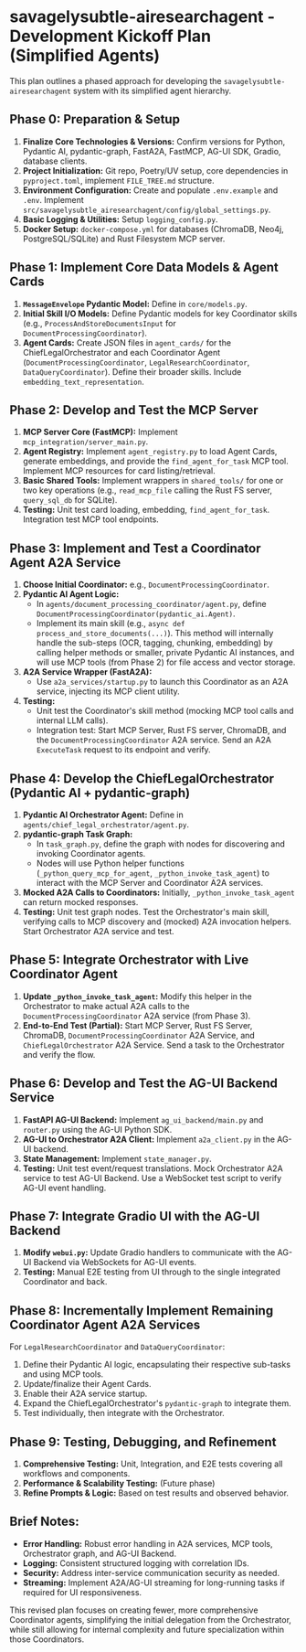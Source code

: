 # savagelysubtle-airesearchagent - Development Kickoff Plan (Simplified Agents)

This plan outlines a phased approach for developing the `savagelysubtle-airesearchagent` system with its simplified agent hierarchy.

## Phase 0: Preparation & Setup

1.  **Finalize Core Technologies & Versions:** Confirm versions for Python, Pydantic AI, pydantic-graph, FastA2A, FastMCP, AG-UI SDK, Gradio, database clients.
2.  **Project Initialization:** Git repo, Poetry/UV setup, core dependencies in `pyproject.toml`, implement `FILE_TREE.md` structure.
3.  **Environment Configuration:** Create and populate `.env.example` and `.env`. Implement `src/savagelysubtle_airesearchagent/config/global_settings.py`.
4.  **Basic Logging & Utilities:** Setup `logging_config.py`.
5.  **Docker Setup:** `docker-compose.yml` for databases (ChromaDB, Neo4j, PostgreSQL/SQLite) and Rust Filesystem MCP server.

## Phase 1: Implement Core Data Models & Agent Cards

1.  **`MessageEnvelope` Pydantic Model:** Define in `core/models.py`.
2.  **Initial Skill I/O Models:** Define Pydantic models for key Coordinator skills (e.g., `ProcessAndStoreDocumentsInput` for `DocumentProcessingCoordinator`).
3.  **Agent Cards:** Create JSON files in `agent_cards/` for the ChiefLegalOrchestrator and each Coordinator Agent (`DocumentProcessingCoordinator`, `LegalResearchCoordinator`, `DataQueryCoordinator`). Define their broader skills. Include `embedding_text_representation`.

## Phase 2: Develop and Test the MCP Server

1.  **MCP Server Core (FastMCP):** Implement `mcp_integration/server_main.py`.
2.  **Agent Registry:** Implement `agent_registry.py` to load Agent Cards, generate embeddings, and provide the `find_agent_for_task` MCP tool. Implement MCP resources for card listing/retrieval.
3.  **Basic Shared Tools:** Implement wrappers in `shared_tools/` for one or two key operations (e.g., `read_mcp_file` calling the Rust FS server, `query_sql_db` for SQLite).
4.  **Testing:** Unit test card loading, embedding, `find_agent_for_task`. Integration test MCP tool endpoints.

## Phase 3: Implement and Test a Coordinator Agent A2A Service

1.  **Choose Initial Coordinator:** e.g., `DocumentProcessingCoordinator`.
2.  **Pydantic AI Agent Logic:**
    *   In `agents/document_processing_coordinator/agent.py`, define `DocumentProcessingCoordinator(pydantic_ai.Agent)`.
    *   Implement its main skill (e.g., `async def process_and_store_documents(...)`). This method will internally handle the sub-steps (OCR, tagging, chunking, embedding) by calling helper methods or smaller, private Pydantic AI instances, and will use MCP tools (from Phase 2) for file access and vector storage.
3.  **A2A Service Wrapper (FastA2A):**
    *   Use `a2a_services/startup.py` to launch this Coordinator as an A2A service, injecting its MCP client utility.
4.  **Testing:**
    *   Unit test the Coordinator's skill method (mocking MCP tool calls and internal LLM calls).
    *   Integration test: Start MCP Server, Rust FS server, ChromaDB, and the `DocumentProcessingCoordinator` A2A service. Send an A2A `ExecuteTask` request to its endpoint and verify.

## Phase 4: Develop the ChiefLegalOrchestrator (Pydantic AI + pydantic-graph)

1.  **Pydantic AI Orchestrator Agent:** Define in `agents/chief_legal_orchestrator/agent.py`.
2.  **pydantic-graph Task Graph:**
    *   In `task_graph.py`, define the graph with nodes for discovering and invoking Coordinator agents.
    *   Nodes will use Python helper functions (`_python_query_mcp_for_agent`, `_python_invoke_task_agent`) to interact with the MCP Server and Coordinator A2A services.
3.  **Mocked A2A Calls to Coordinators:** Initially, `_python_invoke_task_agent` can return mocked responses.
4.  **Testing:** Unit test graph nodes. Test the Orchestrator's main skill, verifying calls to MCP discovery and (mocked) A2A invocation helpers. Start Orchestrator A2A service and test.

## Phase 5: Integrate Orchestrator with Live Coordinator Agent

1.  **Update `_python_invoke_task_agent`:** Modify this helper in the Orchestrator to make actual A2A calls to the `DocumentProcessingCoordinator` A2A service (from Phase 3).
2.  **End-to-End Test (Partial):** Start MCP Server, Rust FS Server, ChromaDB, `DocumentProcessingCoordinator` A2A Service, and `ChiefLegalOrchestrator` A2A Service. Send a task to the Orchestrator and verify the flow.

## Phase 6: Develop and Test the AG-UI Backend Service

1.  **FastAPI AG-UI Backend:** Implement `ag_ui_backend/main.py` and `router.py` using the AG-UI Python SDK.
2.  **AG-UI to Orchestrator A2A Client:** Implement `a2a_client.py` in the AG-UI backend.
3.  **State Management:** Implement `state_manager.py`.
4.  **Testing:** Unit test event/request translations. Mock Orchestrator A2A service to test AG-UI Backend. Use a WebSocket test script to verify AG-UI event handling.

## Phase 7: Integrate Gradio UI with the AG-UI Backend

1.  **Modify `webui.py`:** Update Gradio handlers to communicate with the AG-UI Backend via WebSockets for AG-UI events.
2.  **Testing:** Manual E2E testing from UI through to the single integrated Coordinator and back.

## Phase 8: Incrementally Implement Remaining Coordinator Agent A2A Services

For `LegalResearchCoordinator` and `DataQueryCoordinator`:
1.  Define their Pydantic AI logic, encapsulating their respective sub-tasks and using MCP tools.
2.  Update/finalize their Agent Cards.
3.  Enable their A2A service startup.
4.  Expand the ChiefLegalOrchestrator's `pydantic-graph` to integrate them.
5.  Test individually, then integrate with the Orchestrator.

## Phase 9: Testing, Debugging, and Refinement

1.  **Comprehensive Testing:** Unit, Integration, and E2E tests covering all workflows and components.
2.  **Performance & Scalability Testing:** (Future phase)
3.  **Refine Prompts & Logic:** Based on test results and observed behavior.

## Brief Notes:

*   **Error Handling:** Robust error handling in A2A services, MCP tools, Orchestrator graph, and AG-UI Backend.
*   **Logging:** Consistent structured logging with correlation IDs.
*   **Security:** Address inter-service communication security as needed.
*   **Streaming:** Implement A2A/AG-UI streaming for long-running tasks if required for UI responsiveness.

This revised plan focuses on creating fewer, more comprehensive Coordinator agents, simplifying the initial delegation from the Orchestrator, while still allowing for internal complexity and future specialization within those Coordinators.
```
